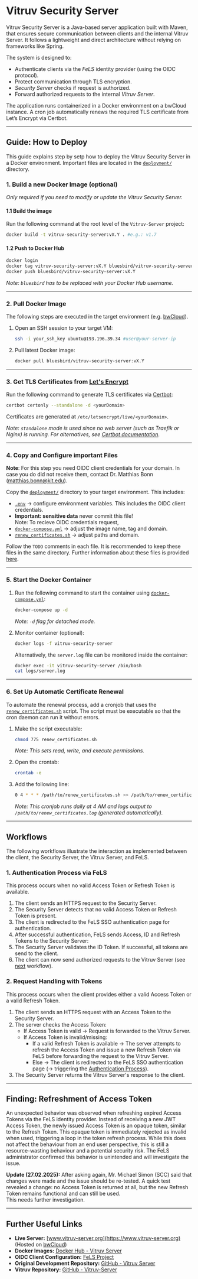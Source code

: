 # Vitruv Security Server
Vitruv Security Server is a Java-based server application built with Maven,
that ensures secure communication between clients and the internal Vitruv Server.
It follows a lightweight and direct architecture without relying on frameworks like Spring.

The system is designed to:
- Authenticate clients via the _FeLS_ identity provider (using the OIDC protocol).
- Protect communication through TLS encryption.
- _Security Server_ checks if request is authorized.
- Forward authorized requests to the internal _Vitruv Server_.

The application runs containerized in a Docker environment on a bwCloud instance.
A cron job automatically renews the required TLS certificate from Let’s Encrypt via Certbot.

---
## Guide: How to Deploy

This guide explains step by setp how to deploy the Vitruv Security Server in a Docker environment.
Important files are located in the [`deployment/`](./deployment) directory.

### 1. Build a new Docker Image (optional)
_Only required if you need to modify or update the Vitruv Security Server._
#### 1.1 Build the image
Run the following command at the root level of the `Vitruv-Server` project:
```sh
docker build -t vitruv-security-server:vX.Y . #e.g.: v1.7
```
#### 1.2 Push to Docker Hub
```sh
docker login 
docker tag vitruv-security-server:vX.Y bluesbird/vitruv-security-server:vX.Y
docker push bluesbird/vitruv-security-server:vX.Y 
```
_Note: `bluesbird` has to be replaced with your Docker Hub username._

---

### 2. Pull Docker Image
The following steps are executed in the target environment (e.g. [bwCloud](https://www.bw-cloud.org/)).

1. Open an SSH session to your target VM:
    ```sh
    ssh -i your_ssh_key ubuntu@193.196.39.34 #user@your-server-ip
    ```

2. Pull latest Docker image:

    ```sh
    docker pull bluesbird/vitruv-security-server:vX.Y
    ```

---

### 3. Get TLS Certificates from [Let's Encrypt](https://letsencrypt.org/)
Run the following command to generate TLS certificates via [Certbot](https://certbot.eff.org/):
```sh
certbot certonly --standalone -d <yourDomain>
``` 
Certificates are generated at `/etc/letsencrypt/live/<yourDomain>`.

_Note: `standalone` mode is used since no web server (such as Traefik or Nginx) is running.
For alternatives, see [Certbot documentation](https://eff-certbot.readthedocs.io/en/latest/using.html#getting-certificates-and-choosing-plugins)._

---

### 4. Copy and Configure important Files
**Note**: For this step you need OIDC client credentials for your domain.
In case you do did not receive them, contact Dr. Matthias Bonn ([matthias.bonn@kit.edu](https://www.scc.kit.edu/dienste/openid-connect.php#:~:text=matthias.bonn%40kit.edu)).

Copy the [`deployment/`](./deployment) directory to your target environment. This includes:
- [`.env`](./deployment/.env) &rarr; configure environment variables. This includes the OIDC client credentials.
- **Important: sensitive data** never commit this file!  
  Note: To recieve OIDC credentials request,
- [`docker-compose.yml`](./deployment/docker-compose.yml) &rarr; adjust the image name, tag and domain.
- [`renew_certificates.sh`](./deployment/renew_certificates.sh) &rarr; adjust paths and domain.

Follow the `TODO` comments in each file.
It is recommended to keep these files in the same directory.
Further information about these files is provided [here](#deployment-directory).

---

### 5. Start the Docker Container
1. Run the following command to start the container using [`docker-compose.yml`](./deployment/docker-compose.yml):
   ```sh
   docker-compose up -d
   ```
   _Note: `-d` flag for detached mode._


2. Monitor container (optional):
   ```sh
   docker logs -f vitruv-security-server
   ```
   Alternatively, the `server.log` file can be monitored inside the container:
   ```sh
   docker exec -it vitruv-security-server /bin/bash
   cat logs/server.log
   ```

---

### 6. Set Up Automatic Certificate Renewal
To automate the renewal process, add a cronjob that uses the [`renew_certificates.sh`](./deployment/renew_certificates.sh) script.
The script must be executable so that the cron daemon can run it without errors.

1. Make the script executable:
   ```sh
   chmod 775 renew_certificates.sh
   ```
   _Note: This sets read, write, and execute permissions._

2. Open the crontab:
   ```sh
   crontab -e
   ```
3. Add the following line:
   ```sh
   0 4 * * * /path/to/renew_certificates.sh >> /path/to/renew_certificates.log 2>&1
   ```  
   _Note: This cronjob runs daily at 4 AM and logs output to `/path/to/renew_certificates.log` (generated automatically)._

---
## Workflows
The following workflows illustrate the interaction as implemented between the client, the Security Server, the Vitruv Server, and FeLS.

### 1. Authentication Process via FeLS
This process occurs when no valid Access Token or Refresh Token is available.

1. The client sends an HTTPS request to the Security Server.
2. The Security Server detects that no valid Access Token or Refresh Token is present.
3. The client is redirected to the FeLS SSO authentication page for authentication.
4. After successful authentication, FeLS sends Access, ID and Refresh Tokens to the Security Server:
5. The Security Server validates the ID Token. If successful, all tokens are send to the client.
6. The client can now send authorized requests to the Vitruv Server (see [next](#2-request-handling-with-tokens) workflow).


### 2. Request Handling with Tokens
This process occurs when the client provides either a valid Access Token or a valid Refresh Token.

1. The client sends an HTTPS request with an Access Token to the Security Server.
2. The server checks the Access Token:
   - If Access Token is valid &rarr; Request is forwarded to the Vitruv Server.
   - If Access Token is invalid/missing:
      - If a valid Refresh Token is available &rarr; The server attempts to refresh the Access Token and issue a new Refresh Token via FeLS before forwarding the request to the Vitruv Server.
      - Else &rarr; The client is redirected to the FeLS SSO authentication page (&rarr; triggering the [Authentication Process](#1-authentication-process-via-fels)).
3. The Security Server returns the Vitruv Server's response to the client.
---

<!-- TOC --><a name="finding-refreshment-of-access-token"></a>
## Finding: Refreshment of Access Token
An unexpected behavior was observed when refreshing expired Access Tokens via the FeLS identity provider.
Instead of receiving a new JWT Access Token, the newly issued Access Token is an opaque token, similar to the Refresh Token.
This opaque token is immediately rejected as invalid when used, triggering a loop in the token refresh process.
While this does not affect the behaviour from an end user perspective, this is still a resource-wasting behaviour and a potential security risk.
The FeLS administrator confirmed this behavior is unintended and will investigate the issue.

**Update (27.02.2025):** After asking again, Mr. Michael Simon (SCC) said that changes were made and the issue should be re-tested.
A quick test revealed a change: no Access Token is returned at all, but the new Refresh Token remains functional and can still be used.  
This needs further investigation.

---

## Further Useful Links
- **Live Server:** [www.vitruv-server.org](https://www.vitruv-server.org) (Hosted on [bwCloud](https://www.bw-cloud.org/))
- **Docker Images:** [Docker Hub - Vitruv Server](https://hub.docker.com/r/bluesbird/vitruvserver/tags)
- **OIDC Client Configuration:** [FeLS Project](https://fels.scc.kit.edu/project)
- **Original Development Repository:** [GitHub - Vitruv Server](https://github.com/bluesbird/VitruvServer)
- **Vitruv Repository:** [GitHub - Vitruv-Server](https://github.com/vitruv-tools/Vitruv-Server)
